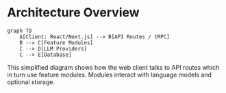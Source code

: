 # Architecture Overview

```mermaid
graph TD
    A[Client: React/Next.js] --> B[API Routes / tRPC]
    B --> C[Feature Modules]
    C --> D[LLM Providers]
    C --> E[Database]
```

This simplified diagram shows how the web client talks to API routes which in turn use feature modules.
Modules interact with language models and optional storage.
